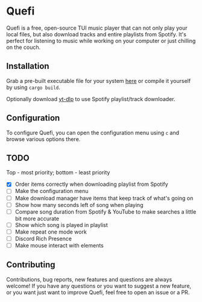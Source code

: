 # Quefi
<!-- Badges here -->
Quefi is a free, open-source TUI music player that can not only play your local files, but also download tracks and entire playlists from Spotify.
It's perfect for listening to music while working on your computer or just chilling on the couch.
<!-- Screenshots here -->

## Installation
Grab a pre-built executable file for your system [here](https://github.com/nieboczek/quefi/releases/latest) or compile it yourself by using `cargo build`.

Optionally download [yt-dlp](https://github.com/yt-dlp/yt-dlp/releases/) to use Spotify playlist/track downloader.

## Configuration
To configure Quefi, you can open the configuration menu using `c` and browse various options there.

## TODO
Top - most priority; bottom - least priority

- [x]  Order items correctly when downloading playlist from Spotify
- [ ]  Make the configuration menu
- [ ]  Make download manager have items that keep track of what's going on
- [ ]  Show how many seconds left of song when playing
- [ ]  Compare song duration from Spotify & YouTube to make searches a little bit more accurate
- [ ]  Show which song is played in playlist
- [ ]  Make repeat one mode work
- [ ]  Discord Rich Presence
- [ ]  Make mouse interact with elements

## Contributing
Contributions, bug reports, new features and questions are always welcome!
If you have any questions or you want to suggest a new feature, or you want just want to improve Quefi, feel free to open an issue or a PR.
